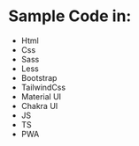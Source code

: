 # Sample Code in:
-  Html
-  Css
-  Sass
-  Less
-  Bootstrap
-  TailwindCss
-  Material UI
-  Chakra UI
-  JS
-  TS
-  PWA
